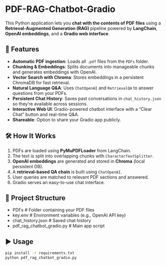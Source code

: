 # PDF-RAG-Chatbot-Gradio
This Python application lets you **chat with the contents of PDF files** using a **Retrieval-Augmented Generation (RAG)** pipeline powered by **LangChain**, **OpenAI embeddings**, and a **Gradio web interface**.

## 🚀 Features
- **Automatic PDF ingestion**: Loads all `.pdf` files from the `PDFs` folder.
- **Chunking & Embeddings**: Splits documents into manageable chunks and generates embeddings with OpenAI.
- **Vector Search with Chroma**: Stores embeddings in a persistent ChromaDB for fast retrieval.
- **Natural Language Q&A**: Uses `ChatOpenAI` and `RetrievalQA` to answer questions from your PDFs.
- **Persistent Chat History**: Saves past conversations in `chat_history.json` so they’re available across sessions.
- **Interactive Web UI**: Gradio-powered chatbot interface with a “Clear Chat” button and real-time Q&A.
- **Shareable**: Option to share your Gradio app publicly.

## 🛠 How It Works
1. PDFs are loaded using **PyMuPDFLoader** from LangChain.
2. The text is split into overlapping chunks with `CharacterTextSplitter`.
3. **OpenAI embeddings** are generated and stored in **Chroma** (local persistent DB).
4. A **retrieval-based QA chain** is built using `ChatOpenAI`.
5. User queries are matched to relevant PDF sections and answered.
6. Gradio serves an easy-to-use chat interface.

## 📂 Project Structure
- PDFs # Folder containing your PDF files
- key.env # Environment variables (e.g., OpenAI API key)
- chat_history.json # Saved chat history
- pdf_rag_chatbot_gradio.py # Main app script

## ▶️ Usage
```bash
pip install -r requirements.txt
python pdf_rag_chatbot_gradio.py
```




